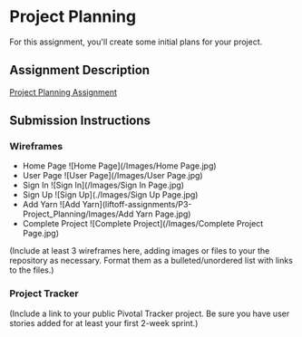 # Project Planning
For this assignment, you'll create some initial plans for your project.

## Assignment Description
[Project Planning Assignment](https://education.launchcode.org/liftoff/assignments/planning/)

## Submission Instructions

### Wireframes
* Home Page ![Home Page](/Images/Home Page.jpg)
* User Page ![User Page](/Images/User Page.jpg)
* Sign In ![Sign In](/Images/Sign In Page.jpg)
* Sign Up ![Sign Up](./Images/Sign Up Page.jpg)
* Add Yarn ![Add Yarn](liftoff-assignments/P3-Project_Planning/Images/Add Yarn Page.jpg)
* Complete Project ![Complete Project](/Images/Complete Project Page.jpg)

(Include at least 3 wireframes here, adding images or files to your the repository as necessary. Format them as a bulleted/unordered list with links to the files.)

### Project Tracker

(Include a link to your public Pivotal Tracker project. Be sure you have user stories added for at least your first 2-week sprint.)